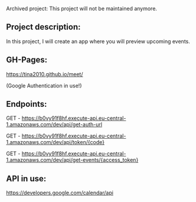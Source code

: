 Archived project: This project will not be maintained anymore.

## Project description:

In this project, I will create an app where you will preview upcoming events.

## GH-Pages:

https://tina2010.github.io/meet/

(Google Authentication in use!)

## Endpoints:

  GET - https://b0vy91f8hf.execute-api.eu-central-1.amazonaws.com/dev/api/get-auth-url

  GET - https://b0vy91f8hf.execute-api.eu-central-1.amazonaws.com/dev/api/token/{code}
  
  GET - https://b0vy91f8hf.execute-api.eu-central-1.amazonaws.com/dev/api/get-events/{access_token}

## API in use:

https://developers.google.com/calendar/api

